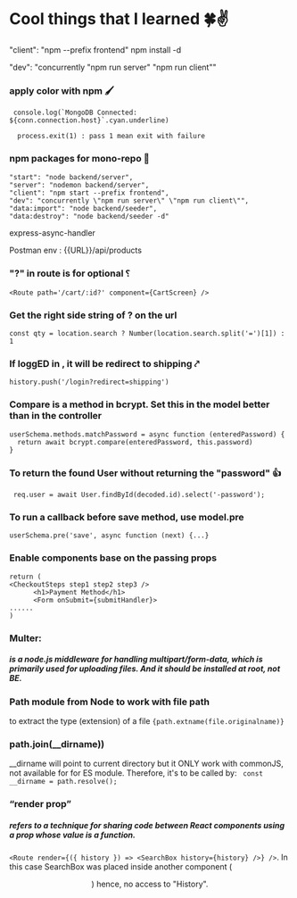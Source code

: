 # Cool things that I learned 🍀✌
 "client": "npm --prefix frontend"
 npm install -d  <package name> 

 "dev": "concurrently \"npm run server\" \"npm run client\""

### apply color with npm 🖌️
```
 console.log(`MongoDB Connected: ${conn.connection.host}`.cyan.underline)
```

```
  process.exit(1) : pass 1 mean exit with failure
```

### npm packages for mono-repo 🍱
```
"start": "node backend/server",
"server": "nodemon backend/server",
"client": "npm start --prefix frontend",
"dev": "concurrently \"npm run server\" \"npm run client\"",
"data:import": "node backend/seeder",
"data:destroy": "node backend/seeder -d"
```

express-async-handler

Postman env : {{URL}}/api/products

### "?" in route is for optional ⸮
```
<Route path='/cart/:id?' component={CartScreen} />
```

### Get the right side string of ? on the url
```
const qty = location.search ? Number(location.search.split('=')[1]) : 1
```


### If loggED in , it will be redirect to shipping ⤤
```
history.push('/login?redirect=shipping')
```

### Compare is a method in bcrypt. Set this in the model better than in the controller
```
userSchema.methods.matchPassword = async function (enteredPassword) {
  return await bcrypt.compare(enteredPassword, this.password)
}
```

### To return the found User without returning the "password" 👍
```
 req.user = await User.findById(decoded.id).select('-password');
 ```

### To run a callback before save method, use model.pre
```
userSchema.pre('save', async function (next) {...}
```

### Enable components base on the passing props
```
return (
<CheckoutSteps step1 step2 step3 />
      <h1>Payment Method</h1>
      <Form onSubmit={submitHandler}>
......
)
```

### Multer:
##### is a node.js middleware for handling multipart/form-data, which is primarily used for uploading files. And it should be installed at root, not BE.


### Path module from Node to work with file path
to extract the type (extension) of a file ```{path.extname(file.originalname)}```

### path.join(__dirname))
__dirname will point to current directory but it ONLY work with commonJS, not available for for ES module. Therefore, it's to be called by:
``` const __dirname = path.resolve();```

###  “render prop” 
##### refers to a technique for sharing code between React components using a prop whose value is a function. 
``` <Route render={({ history }) => <SearchBox history={history} />} /> ```. In this case SearchBox was placed inside another component (<Header/>) hence, no access to "History".